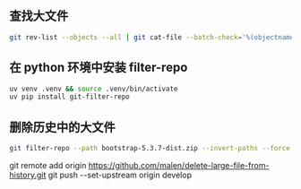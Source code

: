 ## 查找大文件

```bash
git rev-list --objects --all | git cat-file --batch-check='%(objectname) %(objecttype) %(objectsize) %(rest)' | sort -k3 -n -r | head -n 20
```

## 在 python 环境中安装 filter-repo

```bash
uv venv .venv && source .venv/bin/activate
uv pip install git-filter-repo
```

## 删除历史中的大文件

```bash
git filter-repo --path bootstrap-5.3.7-dist.zip --invert-paths --force
```

git remote add origin https://github.com/malen/delete-large-file-from-history.git
git push --set-upstream origin develop
